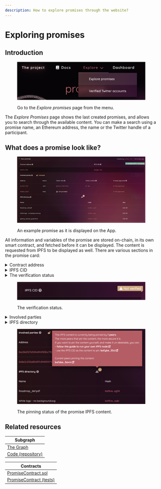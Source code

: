 ```yaml
---
description: How to explore promises through the website?
---
```


# Exploring promises

## Introduction

<figure><img src="../.gitbook/assets/image (6).png" alt="How to reach the &#x27;Explore promises&#x27; page from the website"><figcaption><p>Go to the <em>Explore promises</em> page from the menu.</p></figcaption></figure>

The _Explore Promises_ page shows the last created promises, and allows you to search through the available content. You can make a search using a promise name, an Ethereum address, the name or the Twitter handle of a participant.

## What does a promise look like?

<figure><img src="../.gitbook/assets/image (1) (1) (1).png" alt="An example of promise as it is displayed on the website"><figcaption><p>An example promise as it is displayed on the App.</p></figcaption></figure>

All information and variables of the promise are stored on-chain, in its own smart contract, and fetched before it can be displayed. The content is requested from IPFS to be displayed as well. There are various sections in the promise card:

<details>

<summary>Contract address</summary>

The address of the contract, generated by the factory when the promise was created. It holds all information, and only its participants can interact with it.

</details>

<details>

<summary>IPFS CID</summary>

The IPFS hash pointing to the content uploaded by the creator of the promise.

</details>

<details>

<summary>The verification status</summary>

Shown as a Ribbon, the verification status is the result of the request to the Chainlink External Adapter, to verify the issuance of the promise, and therefore the reliability of the provided links (cf. [ipfs-and-arweave-verification.md](../chainlink-external-adapters/ipfs-and-arweave-verification.md "mention")).

It can hold various states:

_****_:hourglass: <mark style="color:red;">**Verification pending...**</mark>

\-> The promise was just created, and it is not yet verified.

❌ __ <mark style="color:red;">**Not verified**</mark>

\-> The External Adapter could not verify the promise, which means that it was not created through the App. Therefore, the source of the IPFS CID & Arweave ID cannot be insured.

****:white\_check\_mark: **Verified (IPFS)**

\-> The promise was created using the App. Thus, a deal was made for us to pick up (pin) the content of the promise, through the Filecoin network (cf. [sending-to-the-ipfs-network.md](../ipfs-and-arweave/sending-to-the-ipfs-network.md "mention")).

****:white\_check\_mark: **Verified (IPFS & Arweave)**

\-> Everything mentioned above + the content was _zipped_ and sent permanently to the Arweave blockchain, using Bundlr. The archive can be downloaded from Arweave by clicking a link, shown when hovering on the badge.

</details>

<figure><img src="../.gitbook/assets/image (2).png" alt="A Ribbon badge showing the verification status of the promise."><figcaption><p>The verification status.</p></figcaption></figure>

<details>

<summary>Involved parties</summary>

A lock is shown in the header, stating either _Locked_ or _Unlocked._

_****_:unlock: <mark style="color:red;">**Unlocked**</mark>

\-> The default status: the promise is still being edited by the participants ; they can add new members to the contract, and approve it. Each time a new participant is added, the approvals are revoked, so everyone can approve it again with the new organization. Once all participants have approved, the promise can finally be locked.

****:closed\_lock\_with\_key: ** **<mark style="color:red;">**Locked**</mark>

\-> The promise has been locked by a participant. None can be added anymore, and the approvals cannot be revoked. The participants can still verify their Twitter handle.

The table shows the following sections for each user - the first one being the creator of the promise:

* **Address**: the Ethereum address of the user ; if they approved the promise, they used this provided address to perform the transaction.
* **Name**: a name chosen by the author of the promise for each participant.
* **Twitter handle**: a handle provided by the author of the promise ; it is not required, yet highly recommended.
* **Twitter verified**: any handle can be provided during the promise creation ; if this section shows "<mark style="color:green;">✓ Yes</mark>", it means the ownership of this account was verified for the associated Ethereum address.
* **Promise approved**: whether this participant has approved the promise or not, meaning both approving what is included, and corroborating they own this Ethereum address.

__

</details>

<details>

<summary>IPFS directory</summary>

Right in the header is a <img src="../.gitbook/assets/sitemap-solid.svg" alt="" data-size="line"> icon. It will show the IPFS status of the promise, disclaiming how much peers are currently pinning the content. It also provides its ID, so users can choose to pin this specific content and contribute to making it persistent.

The IPFS directory is displayed just below. If it includes only a PDF, it will be directly embedded. If there are multiple files and/or folders, one can browse through folders in the usual way, and open files by clicking them.

</details>

<figure><img src="../.gitbook/assets/image (3) (1).png" alt="The message shown with peers pinning the IPFS content of a promise."><figcaption><p>The pinning status of the promise IPFS content.</p></figcaption></figure>

## Related resources

| Subgraph                                                                                                |
| ------------------------------------------------------------------------------------------------------- |
| [The Graph](https://thegraph.com/hosted-service/subgraph/polar0/promises-subgraph-mumbai-v1)            |
| [Code (repository)](https://github.com/polar0/chainlink-fall-2022-hackathon/tree/main/backend/subgraph) |

| Contracts                                                                                                                                      |
| ---------------------------------------------------------------------------------------------------------------------------------------------- |
| [PromiseContract.sol](https://github.com/polar0/chainlink-fall-2022-hackathon/blob/main/backend/hardhat/contracts/PromiseContract.sol)         |
| [PromiseContract (tests)](https://github.com/polar0/chainlink-fall-2022-hackathon/blob/main/backend/hardhat/test/unit/PromiseContract.test.js) |
